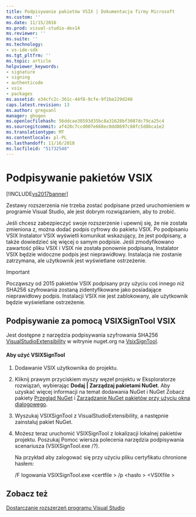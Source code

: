 ```yaml
---
title: Podpisywanie pakietów VSIX | Dokumentacja firmy Microsoft
ms.custom: ''
ms.date: 11/15/2016
ms.prod: visual-studio-dev14
ms.reviewer: ''
ms.suite: ''
ms.technology:
- vs-ide-sdk
ms.tgt_pltfrm: ''
ms.topic: article
helpviewer_keywords:
- signature
- signing
- authenticode
- vsix
- packages
ms.assetid: e34cfc2c-361c-44f8-9cfe-9f2be229d248
caps.latest.revision: 13
ms.author: gregvanl
manager: ghogen
ms.openlocfilehash: 56ddcae38593d35bc8a31628bf3087dc79ca25c4
ms.sourcegitcommit: af428c7ccd007e668ec0dd8697c88fc5d8bca1e2
ms.translationtype: MT
ms.contentlocale: pl-PL
ms.lasthandoff: 11/16/2018
ms.locfileid: "51732548"
---
```

# <a name="signing-vsix-packages"></a>Podpisywanie pakietów VSIX
[!INCLUDE[vs2017banner](../includes/vs2017banner.md)]

Zestawy rozszerzenia nie trzeba zostać podpisane przed uruchomieniem w programie Visual Studio, ale jest dobrym rozwiązaniem, aby to zrobić.  
  
 Jeśli chcesz zabezpieczyć swoje rozszerzenie i upewnij się, że nie została zmieniona z, można dodać podpis cyfrowy do pakietu VSIX. Po podpisaniu VSIX Instalator VSIX wyświetli komunikat wskazujący, że jest podpisany, a także dowiedzieć się więcej o samym podpisie. Jeśli zmodyfikowano zawartość pliku VSIX i VSIX nie została ponownie podpisana, Instalator VSIX będzie widoczne podpis jest nieprawidłowy. Instalacja nie zostanie zatrzymana, ale użytkownik jest wyświetlane ostrzeżenie.  
  
> [!IMPORTANT]
>  Począwszy od 2015 pakietów VSIX podpisany przy użyciu coś innego niż SHA256 szyfrowania zostaną zidentyfikowane jako posiadające nieprawidłowy podpis. Instalacji VSIX nie jest zablokowany, ale użytkownik będzie wyświetlane ostrzeżenie.  
  
## <a name="signing-a-vsix-with-vsixsigntool"></a>Podpisywanie za pomocą VSIXSignTool VSIX  
 Jest dostępne z narzędzia podpisywania szyfrowania SHA256 [VisualStudioExtensibility](http://www.nuget.org/profiles/VisualStudioExtensibility) w witrynie nuget.org na [VsixSignTool](http://www.nuget.org/packages/Microsoft.VSSDK.Vsixsigntool).  
  
#### <a name="to-use-the-vsixsigntool"></a>Aby użyć VSIXSignTool  
  
1. Dodawanie VSIX użytkownika do projektu.  
  
2. Kliknij prawym przyciskiem myszy węzeł projektu w Eksploratorze rozwiązań, wybierając **Dodaj &#124; Zarządzaj pakietami NuGet**.  Aby uzyskać więcej informacji na temat dodawania NuGet i NuGet Zobacz pakiety [Przegląd NuGet](http://docs.nuget.org/) i [Zarządzanie NuGet pakietów przy użyciu okna dialogowego](http://docs.nuget.org/Consume/Package-Manager-Dialog).  
  
3. Wyszukaj VSIXSignTool z VisualStudioExtensibility, a następnie zainstaluj pakiet NuGet.  
  
4. Możesz teraz uruchomić VSIXSignTool z lokalizacji lokalnej pakietów projektu. Poszukaj Pomoc wiersza polecenia narzędzia podpisywania scenariusza (VSIXSignTool.exe /?).  
  
   Na przykład aby zalogować się przy użyciu pliku certyfikatu chronione hasłem:  
  
   /F logowania VSIXSignTool.exe \<certfile > /p \<hasło > \<VSIXfile >  
  
## <a name="see-also"></a>Zobacz też  
 [Dostarczanie rozszerzeń programu Visual Studio](../extensibility/shipping-visual-studio-extensions.md)

